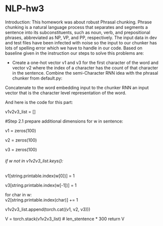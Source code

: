 # NLP-hw3


Introduction: This homework was about robust Phrasal chunking. Phrase chunking is a natural language process that separates and segments a sentence into its subconstituents, such as noun, verb, and prepositional phrases, abbreviated as NP, VP, and PP, respectively. The input data in dev and test files have been infected with noise so the input to our chunker has lots of spelling error which we have to handle in our code.
Based on baseline given in the instruction our steps to solve this problems are:    

- Create a one-hot vector v1 and v3 for the first character of the word and vector v2 where the index of a character has the count of that character in the sentence. Combine the semi-Character RNN idea with the phrasal chunker from default.py:  

Concatenate to the word embedding input to the chunker RNN an input vector that is the character level             representation of the word.

And here is the code for this part: 

v1v2v3_list = []

#Step 2.1 prepare additional dimensions for w in sentence:

v1 = zeros(100)

v2 = zeros(100)

v3 = zeros(100)

###### if w not in v1v2v3_list.keys():

v1[string.printable.index(w[0])] = 1
  
v3[string.printable.index(w[-1])] = 1
  
for char in w:        
v2[string.printable.index(char)] += 1
     
v1v2v3_list.append(torch.cat((v1, v2, v3)))
  
V = torch.stack(v1v2v3_list) # len_stentence * 300
return V

